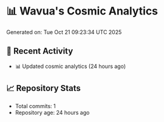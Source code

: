 # 📊 Wavua's Cosmic Analytics
Generated on: Tue Oct 21 09:23:34 UTC 2025

## 🚀 Recent Activity
- 📊 Updated cosmic analytics (24 hours ago)
## 📈 Repository Stats
- Total commits: 1
- Repository age: 24 hours ago

